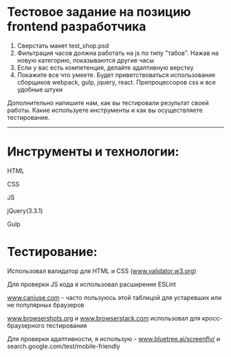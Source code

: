 # Тестовое задание на позицию frontend разработчика


1. Сверстать макет test_shop.psd
2. Фильтрация часов должна работать на js по типу "табов". Нажав на новую категорию, показываются другие часы
3. Если у вас есть компетенция, делайте адаптивную верстку
4. Покажите все что умеете. Будет приветствоваться использование сборщиков webpack, gulp, jquery, react. Препроцессоров css и все удобные штуки

Дополнительно напишите нам, как вы тестировали результат своей работы. Какие используете инструменты и как вы осуществляете тестирование.
________________________

# Инструменты и технологии:

HTML

CSS

JS

jQuery(3.3.1)

Gulp


# Тестирование:

Использовал валидатор для HTML и CSS (www.validator.w3.org)

Для проверки JS кода я использовал расширение ESLint

www.caniuse.com - часто пользуюсь этой таблицой для устаревших или не популярных браузеров

www.browsershots.org и www.browserstack.com использовал для кросс-браузерного тестирования

Для проверки адаптивности, я использую - www.bluetree.ai/screenfly/ и search.google.com/test/mobile-friendly
